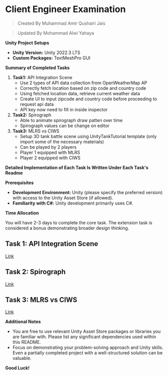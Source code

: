 
# Client Engineer Examination
> Created By Muhammad Amir Qushairi Jais

> Updated By Mohammad Alwi Yahaya

**Unity Project Setups**
-  **Unity Version:**  Unity 2022.3 LTS
-  **Custom Packages:**  TextMeshPro GUI

**Summary of Completed Tasks**
1.  **Task1:**  API Integration Scene
     - Use 2 types of API data collection from OpenWeatherMap AP
     - Correctly fetch location based on zip code and country code
     - Using fetched location data, retrieve current weather data
     - Create UI to input zipcode and country code before proceeding to request api data
     - API key now need to fill in inside inspector
2.  **Task2:**  Spirograph
     - Able to animate spirograph draw patten over time
     - Spirograph values can be change on editor
3.  **Task3:**  MLRS vs CIWS
     - Setup 3D tank battle scene using UnityTankTutorial template (only import some of the necessary materials)
     - Can be played by 2 players
     - Player 1 equipped with MLRS
     - Player 2 equipped with CIWS

**Detailed Implementation of Each Task Is Written Under Each Task's Readme**


**Prerequisites**

-   **Development Environment:** Unity (please specify the preferred version) with access to the Unity Asset Store (if allowed).
-   **Familiarity with C#:** Unity development primarily uses C#.

**Time Allocation**

You will have 2-3 days to complete the core task. The extension task is considered a bonus demonstrating broader design thinking.

## Task 1: API Integration Scene
[Link](https://github.com/m-amirqushairi-jais/engineer-exam/tree/main/unity/task-1)

## Task 2: Spirograph
[Link](https://github.com/m-amirqushairi-jais/engineer-exam/tree/main/unity/task-2)

## Task 3: MLRS vs CIWS
[Link](https://github.com/m-amirqushairi-jais/engineer-exam/tree/main/unity/task-3)

**Additional Notes**

-   You are free to use relevant Unity Asset Store packages or libraries you are familiar with. Please list any significant dependencies used within this README.
-   Focus on demonstrating your problem-solving approach and Unity skills. Even a partially completed project with a well-structured solution can be valuable.

**Good Luck!**
